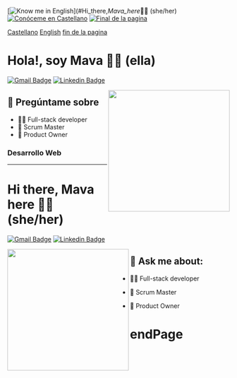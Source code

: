 

   [![Know me in English](https://img.shields.io/badge/-Know_me_in_English-%23ffffff.svg?style=for-the-badge&logoColor=151515)](#Hi_there,_Mava_here_👋🙂 (she/her) [![Conóceme en Castellano](https://img.shields.io/badge/-Know_me_in_Spanish-%23ffffff.svg?style=for-the-badge&logoColor=151515)](#Hola!,_soy_Mava_👋🙂_(ella)) [![Final de la pagina](https://img.shields.io/badge/-fin_de_la_pagina-%23ffffff.svg?style=for-the-badge&logoColor=151515)](#endPage) 


[Castellano](#Hola!,_soy_Mava_👋🙂_(ella))  [English](#Hi_there,_Mava_here_👋🙂 (she/her))  [fin de la pagina](#endPage)


# Hola!, soy Mava 👋🙂 (ella)

[![Gmail Badge](https://img.shields.io/badge/-GMAIL-c71610?style=flat&logo=Gmail&logoColor=white)](mailto:mdvfz77@gmail.com "Connect via Email")
[![Linkedin Badge](https://img.shields.io/badge/-LINKEDIN-0e76a8?style=flat&logo=Linkedin&logoColor=white)](https://www.linkedin.com/in/mavafigalloz/ "Connect on LinkedIn")

<img src="https://avatars.githubusercontent.com/u/110190770?v=4" align="right" height="275" />

## 💬 Pregúntame sobre

- 👩‍💻 Full-stack developer
- 🔄 Scrum Master
- 🔄 Product Owner

<!--
🚀 Apasionado por apoyar maduración de Equipos,
   genero valor a clientes y partes interesadas,
   optimizo para aumentar la sostenibilidad y agilidad.


## ⚡Algo interesante

- Actualmente trabajando en algo genial! 🌟
- En busca de colaborar en un proyecto cool. 🚀
-->

### Desarrollo Web

---

# Hi there, Mava here 👋🙂 (she/her)

[![Gmail Badge](https://img.shields.io/badge/-GMAIL-c71610?style=flat&logo=Gmail&logoColor=white)](mailto:mdvfz77@gmail.com "Connect via Email")
[![Linkedin Badge](https://img.shields.io/badge/-LINKEDIN-0e76a8?style=flat&logo=Linkedin&logoColor=white)](https://www.linkedin.com/in/mavafigalloz/ "Connect on LinkedIn")

<img src="https://avatars.githubusercontent.com/u/110190770?v=4" align="left" height="275" />

 ## 💬 Ask me about:

  - 👩‍💻 Full-stack developer

  - 🔄 Scrum Master
  - 🔄 Product Owner

<!--
  🚀 I am passionate about supporting maturation of teams,
  I generate value for clients and stakeholders,
  I optimize to increase sustainability and agility.

  ## ⚡Fun Facts

  - Currently, I am working on something cool! 🌟
  - I am looking for a collaborative and interesting project. 🚀

  ### Web Developer
-->


# endPage
<!--
**mavafiza/mavafiza** is a ✨ _special_ ✨ repository because its `README.md` (this file) appears on your GitHub profile.

Here are some ideas to get you started:

- 🔭 I’m currently working on ...
- 🌱 I’m currently learning ...
- 👯 I’m looking to collaborate on ...
- 🤔 I’m looking for help with ...
- 💬 Ask me about ...
- 📫 How to reach me: ...
- 😄 Pronouns: ...
- ⚡ Fun fact: ...
-->
